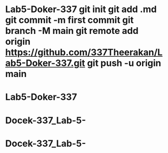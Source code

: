 # Lab5-Doker-337 git init git add .md git commit -m first commit git branch -M main git remote add origin https://github.com/337Theerakan/Lab5-Doker-337.git git push -u origin main
# Lab5-Doker-337
# Docek-337_Lab-5-
# Docek-337_Lab-5-

